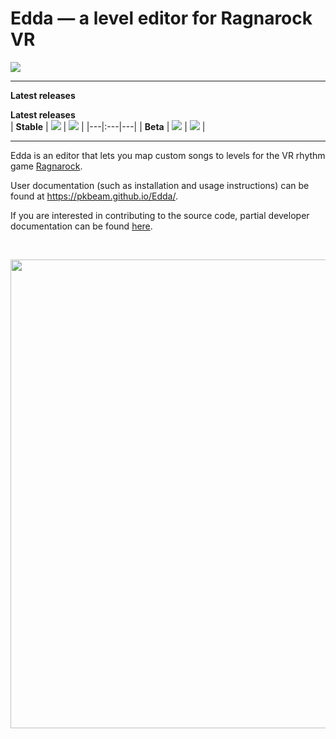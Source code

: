 # Edda — a level editor for Ragnarock VR

<img src="https://img.shields.io/github/downloads/PKBeam/Edda/total"> 
<hr/>

**Latest releases**  

**Latest releases**   
| **Stable** | <img src="https://img.shields.io/github/v/release/PKBeam/Edda"> | <img src="https://img.shields.io/github/downloads/PKBeam/Edda/latest/total">  |
|---|:---|---|
| **Beta** | <img src="https://img.shields.io/github/v/release/PKBeam/Edda?include_prereleases"> | <img src="https://img.shields.io/github/downloads-pre/PKBeam/Edda/latest/total"> | 
<hr/>

Edda is an editor that lets you map custom songs to levels for the VR rhythm game [Ragnarock](https://www.ragnarock-vr.com/home).  

User documentation (such as installation and usage instructions) can be found at https://pkbeam.github.io/Edda/.  

If you are interested in contributing to the source code, partial developer documentation can be found [here](https://github.com/PKBeam/Edda/wiki).  

<br/>
<p align="left"><img height="auto" width="750px" src="https://i.imgur.com/6e8nAVo.png"></p>
